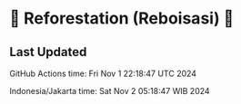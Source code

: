 
# 🌳 Reforestation (Reboisasi) 🌲

## Last Updated

GitHub Actions time: Fri Nov  1 22:18:47 UTC 2024

Indonesia/Jakarta time: Sat Nov  2 05:18:47 WIB 2024
